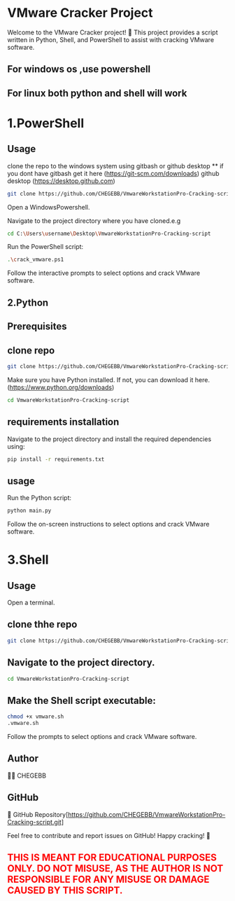 # VMware Cracker Project
Welcome to the VMware Cracker project! 🚀 This project provides a script written in Python, Shell, and PowerShell to assist with cracking VMware software.
## For windows os ,use powershell
## For linux both python and shell will work
# 1.PowerShell
## Usage
clone the repo to the windows system using gitbash or github desktop
** if you dont have gitbash get it here (https://git-scm.com/downloads) github desktop (https://desktop.github.com)
```bash
git clone https://github.com/CHEGEBB/VmwareWorkstationPro-Cracking-script.git
```
Open a WindowsPowershell.

Navigate to the project directory where you have cloned.e.g
```bash
cd C:\Users\username\Desktop\VmwareWorkstationPro-Cracking-script
```

Run the PowerShell script:
```bash
.\crack_vmware.ps1
```
Follow the interactive prompts to select options and crack VMware software.
## 2.Python
## Prerequisites
## clone repo
```bash
git clone https://github.com/CHEGEBB/VmwareWorkstationPro-Cracking-script.git
```
Make sure you have Python installed. If not, you can download it here.(https://www.python.org/downloads)
```bash
cd VmwareWorkstationPro-Cracking-script
```

## requirements installation
Navigate to the project directory and install the required dependencies using:
  ```bash
pip install -r requirements.txt
```
## usage
Run the Python script:

```bash
python main.py
```
Follow the on-screen instructions to select options and crack VMware software.

# 3.Shell
## Usage
Open a terminal.
## clone thhe repo
```bash
git clone https://github.com/CHEGEBB/VmwareWorkstationPro-Cracking-script.git
```
## Navigate to the project directory.
```bash
cd VmwareWorkstationPro-Cracking-script
```
## Make the Shell script executable:

```bash
chmod +x vmware.sh
.vmware.sh
```
Follow the prompts to select options and crack VMware software.



## Author
👨‍💻 CHEGEBB

## GitHub
🔗 GitHub Repository[https://github.com/CHEGEBB/VmwareWorkstationPro-Cracking-script.git]

Feel free to contribute and report issues on GitHub! Happy cracking! 🎉
## <p style="color:red;">THIS IS MEANT FOR EDUCATIONAL PURPOSES ONLY. DO NOT MISUSE, AS THE AUTHOR IS NOT RESPONSIBLE FOR ANY MISUSE OR DAMAGE CAUSED BY THIS SCRIPT.</p>


